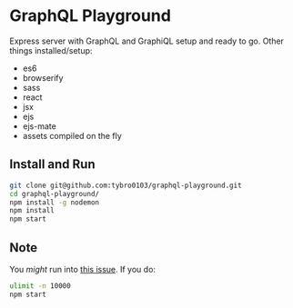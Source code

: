 # GraphQL Playground

Express server with GraphQL and GraphiQL setup and ready to go. Other things installed/setup:

* es6
* browserify
* sass
* react
* jsx
* ejs
* ejs-mate
* assets compiled on the fly

## Install and Run

```bash
git clone git@github.com:tybro0103/graphql-playground.git
cd graphql-playground/
npm install -g nodemon
npm install
npm start
```

## Note

You _might_ run into [this issue](https://github.com/substack/node-browserify/issues/431). If you do:

```bash
ulimit -n 10000
npm start
```
